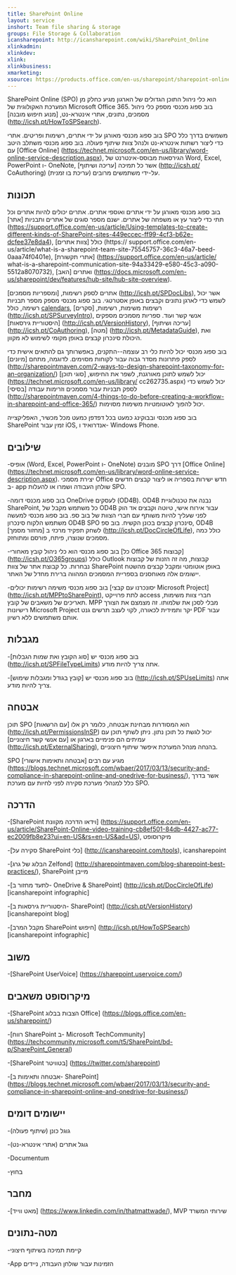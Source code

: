 ```yaml
---
title: SharePoint Online
layout: service
inshort: Team file sharing & storage
groups: File Storage & Collaboration
icansharepoint: http://icansharepoint.com/wiki/SharePoint_Online
xlinkadmin: 
xlinkdev: 
xlink: 
xlinkbusiness: 
xmarketing: 
xsource: https://products.office.com/en-us/sharepoint/sharepoint-online-collaboration-software
---
```


SharePoint Online (SPO) הוא כלי ניהול התוכן הגדולים של הארגון מגיע כחלק מן המערכת האקולוגית של Microsoft Office 365. בוב ספוג מכנסי מספק כלי ניהול מסמכים, נתונים, אתרי אינטרא-נט, [מנוע חיפוש מובנה] (http://icsh.pt/HowToSPSearch).

בוב ספוג מכנסי מאורגן על ידי אתרים, רשימות ופריטים. אתרי SPO משמשים בדרך כלל כדי ליצור רשתות אינטרא-נט ולנהל צוות שיתוף פעולה. בוב ספוג מכנסי משתלב היטב עם [Office Online] (https://technet.microsoft.com/en-us/library/word-online-service-description.aspx), הגירסאות מבוסס-אינטרנט של Word, Excel, PowerPoint ו- OneNote, אשר כל תמיכה [עריכה ושיתוף] (http://icsh.pt/ CoAuthoring) (עריכת בו זמנית) על-ידי משתמשים מרובים.

תכונות
---------

בוב ספוג מכנסי מאורגן על ידי אתרים ואוספי אתרים. אתרים יכולים להיות אתרים וכל תתי כדי ליצור עץ או משפחה של אתרים. ישנם מספר סוגים של אתרים ותבניות [אתר] (https://support.office.com/en-us/article/Using-templates-to-create-different-kinds-of-SharePoint-sites-449eccec-ff99-4cf3-b62e-dcfee37e8da4), כולל [צוות אתרים] (https:// support.office.com/en-us/article/what-is-a-sharepoint-team-site-75545757-36c3-46a7-beed-0aaa74f0401e), [אתרי תקשורת] (https://support.office.com/en-us/article/ what-is-a-sharepoint-communication-site-94a33429-e580-45c3-a090-5512a8070732), ואתרים [האב] (https://docs.microsoft.com/en-us/sharepoint/dev/features/hub-site/hub-site-overview).

אתרים לספק רשימות, [ומספריות מסמכים] (http://icsh.pt/SPDocLibs), אשר יכול לשמש כדי לארגן נתונים וקבצים באופן אסטרטגי. בוב ספוג מכנסי מספק מספר תבניות רשימה, כולל [calendars](https//icsh.pt/SPCalendars), רשימות משימות, רשימות, [סקרים] (http://icsh.pt/SPSurveyIntro), אנשי קשר ועוד. ספריות מסמכים מספקים [היסטוריית גירסאות] (http://icsh.pt/VersionHistory), [עריכה ושיתוף] (http://icsh.pt/CoAuthoring), [מטה] (http://icsh.pt/MetadataGuide), ואת היכולת סינכרון קבצים באופן מקומי לשימוש לא מקוון.

בוב ספוג מכנסי יכול להיות כלי רב עוצמה--התקנים, באפשרותך גם להתאים אישית כדי לספק פתרונות מסדר גבוה עבור לקוחות מסוימים. לדוגמה, מתחם [מיונים] (http://sharepointmaven.com/2-ways-to-design-sharepoint-taxonomy-for-an-organization/) יכול לשמש לתוכן מאורגנת, לשפר את החיפוש, [סוגי תוכן] (https://technet.microsoft.com/en-us/library/ cc262735.aspx) יכול לשמש כדי לספק תבניות עבור מסמכים וזרימות עבודה [בסיסי] (http://sharepointmaven.com/4-things-to-do-before-creating-a-workflow-in-sharepoint-and-office-365/) יכול להפוך לאוטומטיות משימות מסוימות.

בוב ספוג מכנסי ובבוקינג כמעט בכל דפדפן כמעט מכל מכשיר, האפליקצייה SharePoint זמין עבור iOS, אנדרואיד ו- Windows Phone.

שילובים
---------

-אופיס (Word, Excel, PowerPoint ו- OneNote) מובנים SPO דרך [Office Online] (https://technet.microsoft.com/en-us/library/word-online-service-description.aspx). יצירת מסמכי Office חדש ישירות בספריה או ליצור קבצים חדשים ב- app שולחן העבודה ושמרו או להעלות SPO.

-בוב ספוג מכנסי דומה OneDrive לעסקים (OD4B). OD4B נבנה את טכנולוגיית SharePoint, כל משתמש מקבל של OD4B עבור אירוח אישי, טיוטה וקבצים אד הוק לפני שעליך להיות משותף עם חברי הצוות של בוב ספ. בוב ספוג מכנסי למעשה משתמש הלקוח סינכרון OD4B SPO סינכרון קבצים בכונן הקשיח. בוב ספ, OD4B לשחק תפקיד מרכזי ב [מחזור מסמך] (http://icsh.pt/DocCircleOfLife), כולל כמה מסמכים שנוצרו, פיתח, פורסם ומתוחזק.

-בוב ספוג מכנסי הוא כלי ניהול קובץ מאחורי [כל Office 365 קבוצות] (http://icsh.pt/O365groups) כולל Outlook קבוצות, מה זה הזנות של קבוצות נבחרות. כל קבוצת אתר של צוות SharePoint באופן אוטומטי ומקבל קבצים מהשטח יישומים אלה מאוחסנים בספריית המסמכים המהווה ברירת מחדל של האתר.

-בוב ספוג מכנסי משימה רשימות יכולים [יסונכרנו עם קבצי Microsoft Project] (http://icsh.pt/MPPtoSharePoint), לתת פרוייקט access חברי צוות משימות, תאריכים של משאבים של קובץ. MPP מבלי לסכן את שלמותו. זה מצמצם את הצורך רישיונות Microsoft Project יקר ותמידית לכאורה, לקוי לעצב תרשים גנט PDF עבור אותם משתמשים ללא רשיון.

מגבלות
---------

-בוב ספוג מכנסי יש [סוג הקובץ ואת שמות הגבלות] (http://icsh.pt/SPFileTypeLimits) אתה צריך להיות מודע.

-בוב ספוג מכנסי יש [קובץ בגודל ומגבלות שימוש] (http://icsh.pt/SPUseLimits) אתה צריך להיות מודע.

אבטחה
---------

תוכן SPO הוא המסודרות מבחינת אבטחה, כלומר רק אלו [עם הרשאות] (http://icsh.pt/PermissionsInSP) יכול לגשת כל תוכן נתון. ניתן לשתף תוכן עם עמיתים הם פנימיים בארגון או [עם אנשי קשר חיצוניים] (http://icsh.pt/ExternalSharing), בהנחה מנהל המערכת איפשר שיתוף חיצוניים.

SPO מגיע עם רבים [אבטחה ותאימות אישורי] (https://blogs.technet.microsoft.com/wbaer/2017/03/13/security-and-compliance-in-sharepoint-online-and-onedrive-for-business/), אשר בדרך כלל למנהלי מערכת סקירה לפני לחיות עם מערכת SPO.

הדרכה
---------

-[SharePoint וידאו הדרכה מקוונת] (https://support.office.com/en-us/article/SharePoint-Online-video-training-cb8ef501-84db-4427-ac77-ec2009fb8e23?ui=en-US&rs=en-US&ad=US), מיקרוסופט

-[סקירה על SharePoint כלי] (http://icansharepoint.com/tools), icansharepoint

-[הבלוג של גרג Zelfond] (http://sharepointmaven.com/blog-sharepoint-best-practices/), SharePoint מייבן

-[לתעד מחזור ב- OneDrive & SharePoint] (http://icsh.pt/DocCircleOfLife) \[icansharepoint
    infographic\]

-[היסטוריית גירסאות ב- SharePoint] (http://icsh.pt/VersionHistory)
    \[icansharepoint blog\]

-[מקבל המרב SharePoint
    חיפוש] (http://icsh.pt/HowToSPSearch) \[icansharepoint infographic\]

משוב
---------

-[SharePoint UserVoice] (https://sharepoint.uservoice.com/)

מיקרוסופט משאבים
---------

-[SharePoint הצבות בבלוג Office] (https://blogs.office.com/en-us/sharepoint/)

-[רווח SharePoint ב- Microsoft TechCommunity] (https://techcommunity.microsoft.com/t5/SharePoint/bd-p/SharePoint_General)

-[SharePoint בטוויטר] (https://twitter.com/sharepoint)

-[אבטחה ותאימות ב- SharePoint] (https://blogs.technet.microsoft.com/wbaer/2017/03/13/security-and-compliance-in-sharepoint-online-and-onedrive-for-business/)


יישומים דומים
--------------------

-גוגל כונן (שיתוף פעולה)

-גוגל אתרים (אתרי אינטרא-נט)

-Documentum

-בחוץ

מחבר
---------

-[מאט ווייד] (https://www.linkedin.com/in/thatmattwade/), MVP שירותי המשרד

מטה-נתונים
--------

-קיימת תמיכה בשיתוף חיצוני

-App הזמינות עבור שולחן העבודה, ניידים

